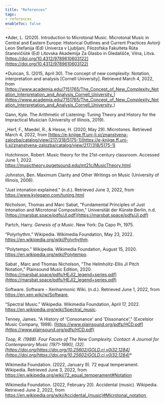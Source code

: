 ```yaml
---
title: "References"
tags:
- references
enableToc: false
---
```


*Ader, L. (2020). Introduction to Microtonal Music. Microtonal Music in Central and Eastern Europe: Historical Outlines and Current Practices Avtorji Leon Stefanija (Ed) Univerza v Ljubljani, Filozofska Fakulteta Rūta Stanevičiūtė (Ed) Litovska Akademija Za Glasbo in Gledališče, Vilna, Litva. [https://doi.org/10.4312/9789610603122](https://doi.org/10.4312/9789610603122)


*Duncan, S. (2015, April 30). The concept of new complexity: Notation, interpretation and analysis [Cornell University]. Retrieved March 4, 2022, from [https://www.academia.edu/7151765/The_Concept_of_New_Complexity_Notation_Interpretation_and_Analysis_Cornell_University_](https://www.academia.edu/7151765/The_Concept_of_New_Complexity_Notation_Interpretation_and_Analysis_Cornell_University_)


Gann, Kyle. The Arithmetic of Listening: Tuning Theory and History for the Impractical Musician (University of Illinois, 2019).


_Herf, F., Maedel, R., & Hesse, H. (2020, May 29). Microtones. Retrieved March 4, 2022, from [https://e-knjige.ff.uni-lj.si/znanstvena-zalozba/catalog/view/217/318/5175-1](https://e-knjige.ff.uni-lj.si/znanstvena-zalozba/catalog/view/217/318/5175-1)


Hutchinson, Robert. Music theory for the 21st-century classroom. Accessed June 1, 2022. https://musictheory.pugetsound.edu/mt21c/MusicTheory.html.


Johnston, Ben. Maximum Clarity and Other Writings on Music (University of Illinois, 2006).


"Just intonation explained." (n.d.). Retrieved June 3, 2022, from https://www.kylegann.com/tuning.html


Nicholson, Thomas and Marc Sabat, "Fundamental Principles of Just Intonation and Microtonal Composition," Universität der Künste Berlin, n.d. [https://marsbat.space/pdfs/JI.pdf](https://marsbat.space/pdfs/JI.pdf)


Partch, Harry. _Genesis of a Music_. New York: Da Capo Pr, 1975.


“Polyrhythm.” Wikipedia. Wikimedia Foundation, May 23, 2022. https://en.wikipedia.org/wiki/Polyrhythm.


“Polytempo.” Wikipedia. Wikimedia Foundation, August 15, 2020. https://en.wikipedia.org/wiki/Polytempo.


Sabat , Marc and Thomas Nicholson, "The Helmholtz-Ellis JI Pitch Notation," Plainsound Music Edition, 2020. [https://marsbat.space/pdfs/HEJI2_legend+series.pdf](https://marsbat.space/pdfs/HEJI2_legend+series.pdf)


Software. Software - Xenharmonic Wiki. (n.d.). Retrieved June 1, 2022, from https://en.xen.wiki/w/Software 


“Spectral Music.” Wikipedia. Wikimedia Foundation, April 17, 2022. https://en.wikipedia.org/wiki/Spectral_music.


Tenney, James. "A History of 'Consonance' and 'Dissonance'," (Excelsior Music Company, 1998). [https://www.plainsound.org/pdfs/HCD.pdf](https://www.plainsound.org/pdfs/HCD.pdf)


*Toop, R. (1988). Four Facets of The New Complexity. Contact: A Journal for Contemporary Music (1971-1990), (32). [https://doi.org/https://doi.org/10.25602/GOLD.cj.v0i32.1284](https://doi.org/https://doi.org/10.25602/GOLD.cj.v0i32.1284)**


Wikimedia Foundation. (2022, January 9). 72 equal temperament. Wikipedia. Retrieved June 3, 2022, from https://en.wikipedia.org/wiki/72_equal_temperament#Notation


Wikimedia Foundation. (2022, February 20). Accidental (music). Wikipedia. Retrieved June 2, 2022, from https://en.wikipedia.org/wiki/Accidental_(music)#Microtonal_notation 
























